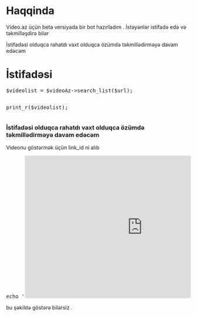 <h1>Haqqinda</h1>
<p>Video.az üçün beta versiyada bir bot hazırladım . İstəyənlər istifadə edə və təkmilləşdirə bilər</p>
<p>İstifadəsi olduqca rahatdı vaxt olduqca özümdə təkmillədirməyə davam edəcəm</p>
<h1>İstifadəsi</h1>
<pre>
$videolist = $videoAz->search_list($url);

print_r($videolist);
</pre>
<h3>İstifadəsi olduqca rahatdı vaxt olduqca özümdə təkmillədirməyə davam edəcəm</h3>
Videonu göstərmək üçün link_id ni alıb 

<pre>
echo '<iframe width="640" height="389" src="http://www.video.az/ru/embed/video/'.$videoUrl;
echo '"frameborder="0" allowfullscreen></iframe>';
</pre>
bu şəkildə göstərə bilərsiz .
